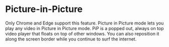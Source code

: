 # Picture-in-Picture
Only Chrome and Edge support this feature.
Picture in Picture mode lets you play any video in Picture in Picture mode. PiP is a popped out, always on top video player that floats on top of other windows. You can also reposition it along the screen border while you continue to surf the internet.
